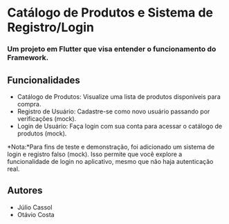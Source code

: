 # Catálogo de Produtos e Sistema de Registro/Login

### Um projeto em Flutter que visa entender o funcionamento do Framework.

## Funcionalidades
- Catálogo de Produtos: Visualize uma lista de produtos disponíveis para compra.
- Registro de Usuário: Cadastre-se como novo usuário passando por verificações (mock).
- Login de Usuário: Faça login com sua conta para acessar o catálogo de produtos (mock).

*Nota:*Para fins de teste e demonstração, foi adicionado um sistema de login e registro falso (mock). 
Isso permite que você explore a funcionalidade de login no aplicativo, mesmo que não haja autenticação real.

## Autores
- Júlio Cassol
- Otávio Costa
